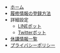 <!-- docs/_sidebar.md -->

* [ホーム](/)
* [履修情報の登録方法](how-to-upload-csv.md)
* 詳細設定
    * [LINEボット](line-functions.md)
    * [Twitterボット](twitter-functions.md)
* [休講情報一覧](lectures.md)
* [プライバシーポリシー](privacy-policy.md)